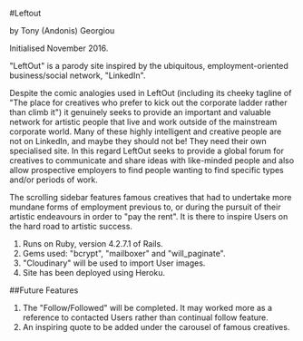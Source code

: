 <!-- == README
This README would normally document whatever steps are necessary to get the
application up and running.
Things you may want to cover:
* Ruby version
* System dependencies
* Configuration
* Database creation
* Database initialization
* How to run the test suite
* Services (job queues, cache servers, search engines, etc.)
* Deployment instructions
Please feel free to use a different markup language if you do not plan to run
<tt>rake doc:app</tt>.
**************************************************************************************************************************************************************************************************************** -->

#Leftout

by Tony (Andonis) Georgiou

Initialised November 2016.

"LeftOut" is a parody site inspired by the ubiquitous, employment-oriented business/social network, "LinkedIn".

  Despite the comic analogies used in LeftOut (including its cheeky tagline of "The place for creatives who prefer to kick out the corporate ladder rather than climb it") it genuinely seeks to provide an important and valuable network for artistic people that live and work outside of the mainstream corporate world. Many of these highly intelligent and creative people are not on LinkedIn, and maybe they should not be! They need their own specialised site. In this regard LeftOut seeks to provide a global forum for creatives to communicate and share ideas with like-minded people and also allow prospective employers to find people wanting to find specific types and/or periods of work.

  The scrolling sidebar features famous creatives that had to undertake more mundane forms of employment previous to, or during the pursuit of their artistic endeavours in order to "pay the rent". It is there to inspire Users on the hard road to artistic success.

1. Runs on Ruby, version 4.2.7.1 of Rails.
2. Gems used: "bcrypt", "mailboxer" and "will_paginate".
3. "Cloudinary" will be used to import User images.
4. Site has been deployed using Heroku.

##Future Features

1. The "Follow/Followed" will be completed. It may worked more as a reference to contacted Users rather than continual follow feature.
2. An inspiring quote to be added under the carousel of famous creatives.
